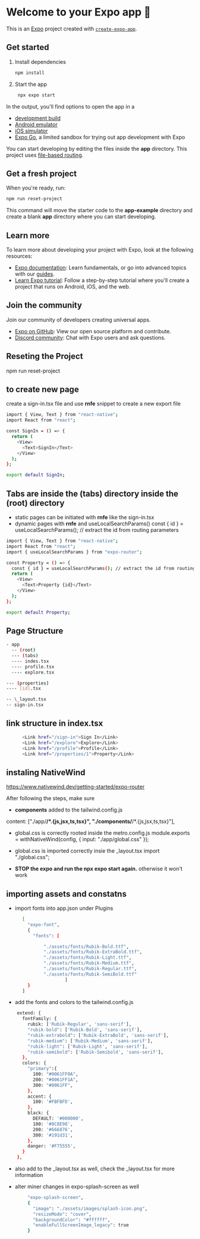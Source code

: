 # Welcome to your Expo app 👋

This is an [Expo](https://expo.dev) project created with [`create-expo-app`](https://www.npmjs.com/package/create-expo-app).

## Get started

1. Install dependencies

   ```bash
   npm install
   ```

2. Start the app

   ```bash
    npx expo start
   ```

In the output, you'll find options to open the app in a

- [development build](https://docs.expo.dev/develop/development-builds/introduction/)
- [Android emulator](https://docs.expo.dev/workflow/android-studio-emulator/)
- [iOS simulator](https://docs.expo.dev/workflow/ios-simulator/)
- [Expo Go](https://expo.dev/go), a limited sandbox for trying out app development with Expo

You can start developing by editing the files inside the **app** directory. This project uses [file-based routing](https://docs.expo.dev/router/introduction).

## Get a fresh project

When you're ready, run:

```bash
npm run reset-project
```

This command will move the starter code to the **app-example** directory and create a blank **app** directory where you can start developing.

## Learn more

To learn more about developing your project with Expo, look at the following resources:

- [Expo documentation](https://docs.expo.dev/): Learn fundamentals, or go into advanced topics with our [guides](https://docs.expo.dev/guides).
- [Learn Expo tutorial](https://docs.expo.dev/tutorial/introduction/): Follow a step-by-step tutorial where you'll create a project that runs on Android, iOS, and the web.

## Join the community

Join our community of developers creating universal apps.

- [Expo on GitHub](https://github.com/expo/expo): View our open source platform and contribute.
- [Discord community](https://chat.expo.dev): Chat with Expo users and ask questions.

## Reseting the Project

npm run reset-project

## to create new page

create a sign-in.tsx file and use **rnfe** snippet to create a new export file

```bash
import { View, Text } from "react-native";
import React from "react";

const SignIn = () => {
  return (
    <View>
      <Text>SignIn</Text>
    </View>
  );
};

export default SignIn;
```

## Tabs are inside the (tabs) directory inside the (root) directory

- static pages can be initiated with **rnfe** like the sign-in.tsx
- dynamic pages with **rnfe** and useLocalSearchParams()
  const { id } = useLocalSearchParams(); // extract the id from routing parameters

```bash
import { View, Text } from "react-native";
import React from "react";
import { useLocalSearchParams } from "expo-router";

const Property = () => {
  const { id } = useLocalSearchParams(); // extract the id from routing parameters
  return (
    <View>
      <Text>Property {id}</Text>
    </View>
  );
};

export default Property;

```

## Page Structure

```bash
- app
  -- (root)
  --- (tabs)
  ---- indes.tsx
  ---- profile.tsx
  ---- explore.tsx

--- (properties)
---- [id].tsx

-- \_layout.tsx
-- sign-in.tsx
```

## link structure in index.tsx

```bash
      <Link href="/sign-in">Sign In</Link>
      <Link href="/explore">Explore</Link>
      <Link href="/profile">Profile</Link>
      <Link href="/properties/1">Property</Link>
```

## instaling NativeWind

https://www.nativewind.dev/getting-started/expo-router

After following the steps, make sure

- **components** added to the tailwind.config.js

content: ["./app/**/*.{js,jsx,ts,tsx}", "./components/**/*.{js,jsx,ts,tsx}"],

- global.css is correctly rooted inside the metro.config.js
  module.exports = withNativeWind(config, { input: "./app/global.css" });

- global.css is imported correctly insie the \_layout.tsx
  import "./global.css";

- **STOP the expo and run the npx expo start again.** otherwise it won't work

## importing assets and constatns

- import fonts into app.json under Plugins

```bash
      [
        "expo-font",
        {
          "fonts": [

              "./assets/fonts/Rubik-Bold.ttf",
              "./assets/fonts/Rubik-ExtraBold.ttf",
              "./assets/fonts/Rubik-Light.ttf",
              "./assets/fonts/Rubik-Medium.ttf",
              "./assets/fonts/Rubik-Regular.ttf",
              "./assets/fonts/Rubik-SemiBold.ttf"
                      ]
        }
      ]
```

- add the fonts and colors to the tailwind.config.js

```bash
    extend: {
      fontFamily: {
        rubik: ['Rubik-Regular', 'sans-serif'],
        "rubik-bold": ['Rubik-Bold', 'sans-serif'],
        "rubik-extrabold": ['Rubik-ExtraBold', 'sans-serif'],
        "rubik-medium": ['Rubik-Medium', 'sans-serif'],
        "rubik-light": ['Rubik-Light', 'sans-serif'],
        "rubik-semibold": ['Rubik-Semibold', 'sans-serif'],
      },
      colors: {
        "primary":{
          100: "#0061FF0A",
          200: "#0061FF1A",
          300: "#0061FF",
        },
        accent: {
          100: '#FBFBFD',
        },
        black: {
          DEFAULT: '#000000',
          100: '#8C8E98',
          200: '#666876',
          300: '#191d31',
        },
        danger: '#F75555',
      }
    },
```

- also add to the \_layout.tsx as well, check the \_layout.tsx for more information

- alter miner changes in expo-splash-screen as well

```bash
        "expo-splash-screen",
        {
          "image": "./assets/images/splash-icon.png",
          "resizeMode": "cover",
          "backgroundColor": "#ffffff",
          "enableFullScreenImage_legacy": true
        }
```
